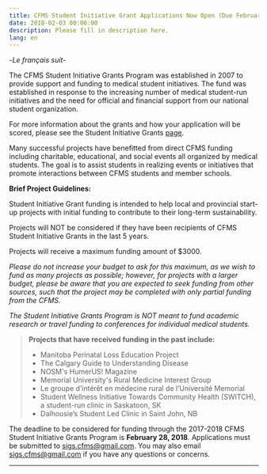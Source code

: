 ```yaml
---
title: CFMS Student Initiative Grant Applications Now Open (Due February 28th)
date: 2018-02-03 00:00:00
description: Please fill in description here.
lang: en
---
```



-*Le fran&ccedil;ais suit-*

The CFMS Student Initiative Grants Program was established in 2007 to provide support and funding to medical student initiatives. The fund was established in response to the increasing number of medical student-run initiatives and the need for official and financial support from our national student organization.

For more information about the grants and how your application will be scored, please see the Student Initiative Grants [page](https://www.cfms.org/what-we-do/student-affairs/student-initiative-grants.html).

Many successful projects have benefitted from direct CFMS funding including charitable, educational, and social events all organized by medical students. The goal is to assist students in realizing events or initiatives that promote interactions between CFMS students and member schools.

**Brief Project Guidelines:**

Student Initiative Grant funding is intended to help local and provincial start-up projects with initial funding to contribute to their long-term sustainability.

Projects will NOT be considered if they have been recipients of CFMS Student Initiative Grants in the last 5 years.

Projects will receive a maximum funding amount of $3000.

*Please do not increase your budget to ask for this maximum, as we wish to fund as many projects as possible; however, for projects with a larger budget, please be aware that you are expected to seek funding from other sources, such that the project may be completed with only partial funding from the CFMS.*

*The Student Initiative Grants Program is NOT meant to fund academic research or travel funding to conferences for individual medical students.*

> **Projects that have received funding in the past include:**
>
>
>
> * Manitoba Perinatal Loss Education Project
> * The Calgary Guide to Understanding Disease
> * NOSM's HumerUS! Magazine
> * Memorial University's Rural Medicine Interest Group
> * Le groupe d’int&eacute;r&ecirc;t en m&eacute;decine rural de l’Universit&eacute; Memorial
> * Student Wellness Initiative Towards Community Health (SWITCH), a student-run clinic in Saskatoon, SK
> * Dalhousie’s Student Led Clinic in Saint John, NB

The deadline to be considered for funding through the 2017-2018 CFMS Student Initiative Grants Program is **February 28, 2018**. Applications must be submitted to [sigs.cfms@gmail.com](javascript:void(location.href='mailto:'+String.fromCharCode(115,105,103,115,46,99,102,109,115,64,103,109,97,105,108,46,99,111,109))). You may also email [sigs.cfms@gmail.com](javascript:void(location.href='mailto:'+String.fromCharCode(115,105,103,115,46,99,102,109,115,64,103,109,97,105,108,46,99,111,109))) if you have any questions or concerns.

---

# &nbsp;